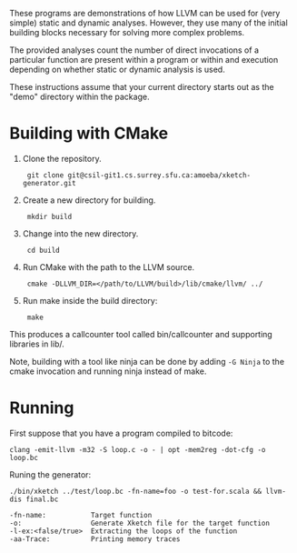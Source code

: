 These programs are demonstrations of how LLVM can be used for (very simple)
static and dynamic analyses. However, they use many of the initial building
blocks necessary for solving more complex problems.

The provided analyses count the number of direct invocations of a particular
function are present within a program or within and execution depending on
whether static or dynamic analysis is used.

These instructions assume that your current directory starts out as the "demo"
directory within the package.


Building with CMake
==============================================
1. Clone the repository.

        git clone git@csil-git1.cs.surrey.sfu.ca:amoeba/xketch-generator.git

2. Create a new directory for building.

        mkdir build

3. Change into the new directory.

        cd build

4. Run CMake with the path to the LLVM source.

        cmake -DLLVM_DIR=</path/to/LLVM/build>/lib/cmake/llvm/ ../

5. Run make inside the build directory:

        make

This produces a callcounter tool called bin/callcounter and supporting
libraries in lib/.

Note, building with a tool like ninja can be done by adding `-G Ninja` to
the cmake invocation and running ninja instead of make.

Running
==============================================

First suppose that you have a program compiled to bitcode:

    clang -emit-llvm -m32 -S loop.c -o - | opt -mem2reg -dot-cfg -o loop.bc

Runing the generator:

    ./bin/xketch ../test/loop.bc -fn-name=foo -o test-for.scala && llvm-dis final.bc

    -fn-name:           Target function
    -o:                 Generate Xketch file for the target function
    -l-ex:<false/true>  Extracting the loops of the function
    -aa-Trace:          Printing memory traces


